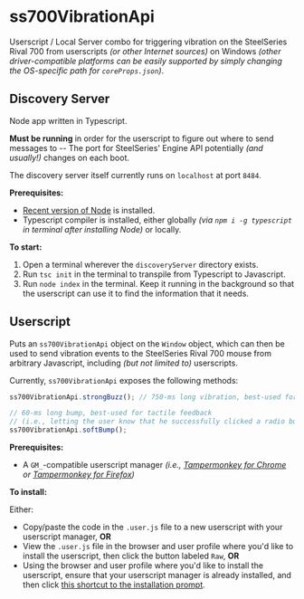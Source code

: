 # ss700VibrationApi

Userscript / Local Server combo for triggering vibration on the SteelSeries Rival 700 from userscripts *(or other Internet sources)* on Windows *(other driver-compatible platforms can be easily supported by simply changing the OS-specific path for ```coreProps.json```)*.

## Discovery Server

Node app written in Typescript.

**Must be running** in order for the userscript to figure out where to send messages to -- The port for SteelSeries' Engine API potentially *(and usually!)* changes on each boot.

The discovery server itself currently runs on ```localhost``` at port ```8484```.

**Prerequisites:**

- [Recent version of Node](https://nodejs.org/en/download/) is installed.
- Typescript compiler is installed, either globally *(via ```npm i -g typescript``` in terminal after installing Node)* or locally.

**To start:** 

1. Open a terminal wherever the ```discoveryServer``` directory exists.  
2. Run ```tsc init``` in the terminal to transpile from Typescript to Javascript.
3. Run ```node index``` in the terminal. Keep it running in the background so that the userscript can use it to find the information that it needs.

## Userscript

Puts an ```ss700VibrationApi``` object on the ```Window``` object, which can then be used to send vibration events to the SteelSeries Rival 700 mouse from arbitrary Javascript, including *(but not limited to)* userscripts.

Currently, ```ss700VibrationApi``` exposes the following methods:

```javascript
ss700VibrationApi.strongBuzz(); // 750-ms long vibration, best-used for notifications.

// 60-ms long bump, best-used for tactile feedback
// (i.e., letting the user know that he successfully clicked a radio button rather than missing it).
ss700VibrationApi.softBump(); 
```

**Prerequisites:**

- A ```GM_```-compatible userscript manager *(i.e., [Tampermonkey for Chrome](https://chrome.google.com/webstore/detail/tampermonkey/dhdgffkkebhmkfjojejmpbldmpobfkfo?hl=en) or [Tampermonkey for Firefox](https://addons.mozilla.org/en-US/firefox/addon/tampermonkey/))*

**To install:**

Either:
- Copy/paste the code in the ```.user.js``` file to a new userscript with your userscript manager, **OR**
- View the ```.user.js``` file in the browser and user profile where you'd like to install the userscript, then click the button labeled ```Raw```, **OR**
- Using the browser and user profile where you'd like to install the userscript, ensure that your userscript manager is already installed, and then click [this shortcut to the installation prompt](https://github.com/salembeats/ss700VibrationApi/raw/master/userscript/ss700VibrationApi.user.js).
